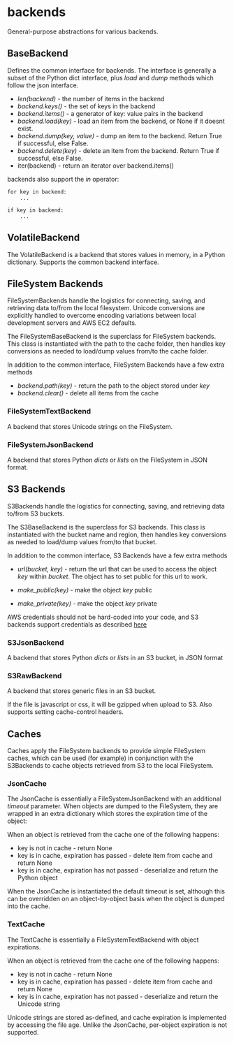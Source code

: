 # backends

General-purpose abstractions for various backends.

## BaseBackend

Defines the common interface for backends. The interface is generally a subset of the Python dict interface, plus *load* and *dump* methods which follow the json interface.

* *len(backend)* - the number of items in the backend
* *backend.keys()* - the set of keys in the backend
* *backend.items()* - a generator of key: value pairs in the backend
* *backend.load(key)* - load an item from the backend, or None if it doesnt exist.
* *backend.dump(key, value)* - dump an item to the backend. Return True if successful, else False.
* *backend.delete(key)* - delete an item from the backend. Return True if successful, else False.
* iter(backend) - return an iterator over backend.items()

backends also support the *in* operator:

    for key in backend:
        ...
    
    if key in backend:
        ...
    
## VolatileBackend
The VolatileBackend is a backend that stores values in memory, in a Python dictionary. Supports the common backend interface.

## FileSystem Backends
FileSystemBackends handle the logistics for connecting, saving, and retrieving data to/from the local filesystem. Unicode conversions are explicitly handled to overcome encoding variations between local development servers and AWS EC2 defaults.

The FileSystemBaseBackend is the superclass for FileSystem backends. This class is instantiated with the path to the cache folder, then handles key conversions as needed to load/dump values from/to the cache folder.

In addition to the common interface, FileSystem Backends have a few extra methods

* *backend.path(key)* - return the path to the object stored under *key*
* *backend.clear()* - delete all items from the cache

### FileSystemTextBackend
A backend that stores Unicode strings on the FileSystem.

### FileSystemJsonBackend
A backend that stores Python *dicts* or *lists* on the FileSystem in JSON format.

## S3 Backends
S3Backends handle the logistics for connecting, saving, and retrieving data to/from S3 buckets.

The S3BaseBackend is the superclass for S3 backends. This class is instantiated with the bucket name and region, then handles key conversions as needed to load/dump values from/to that bucket.

In addition to the common interface, S3 Backends have a few extra methods

* *url(bucket, key)* - return the url that can be used to access the object *key* within *bucket*. The object has to set public for this url to work.

* *make_public(key)* - make the object *key* public
* *make_private(key)* - make the object *key* private

AWS credentials should not be hard-coded into your code, and S3 backends support credentials as described [here](https://blogs.aws.amazon.com/security/post/Tx3D6U6WSFGOK2H/A-New-and-Standardized-Way-to-Manage-Credentials-in-the-AWS-SDKs)

### S3JsonBackend
A backend that stores Python *dicts* or *lists* in an S3 bucket, in JSON format

### S3RawBackend
A backend that stores generic files in an S3 bucket.

If the file is javascript or css, it will be gzipped when upload to S3. Also supports setting cache-control headers.

## Caches
Caches apply the FileSystem backends to provide simple FileSystem caches, which can be used (for example) in conjunction with the S3Backends to cache objects retrieved from S3 to the local FileSystem.

### JsonCache
The JsonCache is essentially a FileSystemJsonBackend with an additional *timeout* parameter. When objects are dumped to the FileSystem, they are wrapped in an extra dictionary which stores the expiration time of the object:

When an object is retrieved from the cache one of the following happens:

* key is not in cache - return None
* key is in cache, expiration has passed - delete item from cache and return None
* key is in cache, expiration has not passed - deserialize and return the Python object

When the JsonCache is instantiated the default timeout is set, although this can be overridden on an object-by-object basis when the object is dumped into the cache.

### TextCache
The TextCache is essentially a FileSystemTextBackend with object expirations.

When an object is retrieved from the cache one of the following happens:

* key is not in cache - return None
* key is in cache, expiration has passed - delete item from cache and return None
* key is in cache, expiration has not passed - deserialize and return the Unicode string

Unicode strings are stored as-defined, and cache expiration is implemented by accessing the file age.
Unlike the JsonCache, per-object expiration is not supported.
